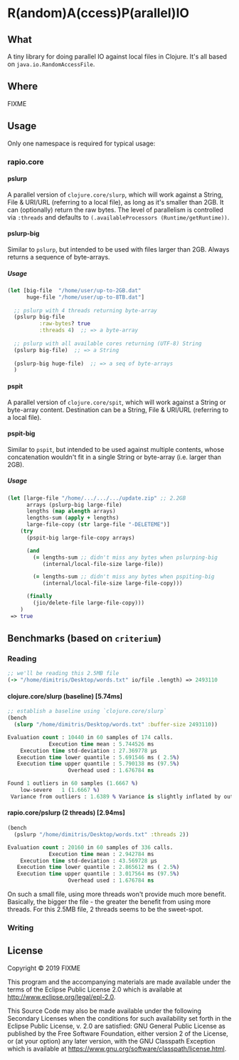 # R(andom)A(ccess)P(arallel)IO


## What
A tiny library for doing parallel IO against local files in Clojure. It's all based on `java.io.RandomAccessFile`.

## Where
FIXME

## Usage
Only one namespace is required for typical usage:

### rapio.core

#### pslurp
A parallel version of `clojure.core/slurp`, which will work against a String, File \& URI/URL (referring to a local file), as long as it's smaller than 2GB. 
It can (optionally) return the raw bytes.
The level of parallelism is controlled via `:threads` and defaults to `(.availableProcessors (Runtime/getRuntime))`.


#### pslurp-big
Similar to `pslurp`, but intended to be used with files larger than 2GB. Always returns a sequence of byte-arrays.

##### Usage
```clj
(let [big-file  "/home/user/up-to-2GB.dat"
      huge-file "/home/user/up-to-8TB.dat"]
  
  ;; pslurp with 4 threads returning byte-array
  (pslurp big-file 
          :raw-bytes? true 
          :threads 4)  ;; => a byte-array
          
  ;; pslurp with all available cores returning (UTF-8) String
  (pslurp big-file)  ;; => a String
  
  (pslurp-big huge-file)  ;; => a seq of byte-arrays        
  )

```

#### pspit
A parallel version of `clojure.core/spit`, which will work against a String or byte-array content. Destination can be a String, File \& URI/URL (referring to a local file).

#### pspit-big
Similar to `pspit`, but intended to be used against multiple contents, whose concatenation wouldn't fit in a single String or byte-array (i.e. larger than 2GB).

##### Usage

```clj
(let [large-file "/home/.../.../.../update.zip" ;; 2.2GB
      arrays (pslurp-big large-file)
      lengths (map alength arrays)
      lengths-sum (apply + lengths)
      large-file-copy (str large-file "-DELETEME")]
    (try
      (pspit-big large-file-copy arrays)

      (and
        (= lengths-sum ;; didn't miss any bytes when pslurping-big
           (internal/local-file-size large-file))

        (= lengths-sum ;; didn't miss any bytes when pspiting-big
           (internal/local-file-size large-file-copy)))

      (finally
        (jio/delete-file large-file-copy)))
    ) 
 => true
```


## Benchmarks (based on `criterium`)
### Reading

```clj
;; we'll be reading this 2.5MB file
(-> "/home/dimitris/Desktop/words.txt" io/file .length) => 2493110
```

#### clojure.core/slurp (baseline) \[5.74ms\]

```clj
;; establish a baseline using `clojure.core/slurp`
(bench 
  (slurp "/home/dimitris/Desktop/words.txt" :buffer-size 2493110))

Evaluation count : 10440 in 60 samples of 174 calls.
             Execution time mean : 5.744526 ms
    Execution time std-deviation : 27.369778 µs
   Execution time lower quantile : 5.691546 ms ( 2.5%)
   Execution time upper quantile : 5.790138 ms (97.5%)
                   Overhead used : 1.676784 ns

Found 1 outliers in 60 samples (1.6667 %)
	low-severe	 1 (1.6667 %)
 Variance from outliers : 1.6389 % Variance is slightly inflated by outliers

```

#### rapio.core/pslurp (2 threads) \[2.94ms\]

```clj
(bench 
  (pslurp "/home/dimitris/Desktop/words.txt" :threads 2))

Evaluation count : 20160 in 60 samples of 336 calls.
             Execution time mean : 2.942784 ms
    Execution time std-deviation : 43.569728 µs
   Execution time lower quantile : 2.865612 ms ( 2.5%)
   Execution time upper quantile : 3.017564 ms (97.5%)
                   Overhead used : 1.676784 ns

```

On such a small file, using more threads won't provide much more benefit.
Basically, the bigger the file - the greater the benefit from using more threads. 
For this 2.5MB file, 2 threads seems to be the sweet-spot.


### Writing

## License

Copyright © 2019 FIXME

This program and the accompanying materials are made available under the
terms of the Eclipse Public License 2.0 which is available at
http://www.eclipse.org/legal/epl-2.0.

This Source Code may also be made available under the following Secondary
Licenses when the conditions for such availability set forth in the Eclipse
Public License, v. 2.0 are satisfied: GNU General Public License as published by
the Free Software Foundation, either version 2 of the License, or (at your
option) any later version, with the GNU Classpath Exception which is available
at https://www.gnu.org/software/classpath/license.html.
